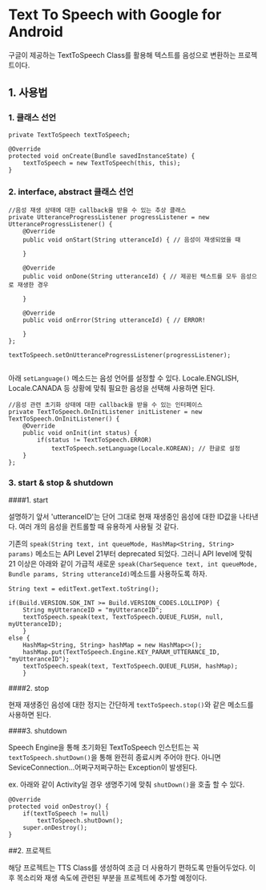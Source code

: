 # Text To Speech with Google for Android

구글이 제공하는 TextToSpeech Class를 활용해 텍스트를 음성으로 변환하는 프로젝트이다.


## 1. 사용법

### 1. 클래스 선언

```
private TextToSpeech textToSpeech;

@Override
protected void onCreate(Bundle savedInstanceState) {
	textToSpeech = new TextToSpeech(this, this);
}
```

### 2. interface, abstract 클래스 선언

```
//음성 재생 상태에 대한 callback을 받을 수 있는 추상 클래스
private UtteranceProgressListener progressListener = new UtteranceProgressListener() {
	@Override
	public void onStart(String utteranceId) { // 음성이 재생되었을 때
            
	}

	@Override
	public void onDone(String utteranceId) { // 제공된 텍스트를 모두 음성으로 재생한 경우

	}

	@Override
	public void onError(String utteranceId) { // ERROR!

	}
};

textToSpeech.setOnUtteranceProgressListener(progressListener);
    
```

아래 `setLanguage()` 메소드는 음성 언어를 설정할 수 있다. Locale.ENGLISH, Locale.CANADA 등 상황에 맞춰 필요한 음성을 선택해 사용하면 된다.


```
//음성 관련 초기화 상태에 대한 callback을 받을 수 있는 인터페이스
private TextToSpeech.OnInitListener initListener = new TextToSpeech.OnInitListener() {
	@Override
	public void onInit(int status) {
		if(status != TextToSpeech.ERROR)
			textToSpeech.setLanguage(Locale.KOREAN); // 한글로 설정
	}
};
```

### 3. start & stop & shutdown

####1. start


설명하기 앞서 'utteranceID'는 단어 그대로 현재 재생중인 음성에 대한 ID값을 나타낸다.
여러 개의 음성을 컨트롤할 때 유용하게 사용될 것 같다.

기존의 `speak(String text, int queueMode, HashMap<String, String> params)` 메소드는 API Level 21부터 deprecated 되었다. 그러니 API level에 맞춰 21 이상은 아래와 같이 가급적 새로운  `speak(CharSequence text, int queueMode, Bundle params, String utteranceId)`메소드를 사용하도록 하자.

```
String text = editText.getText.toString();

if(Build.VERSION.SDK_INT >= Build.VERSION_CODES.LOLLIPOP) {
	String myUtteranceID = "myUtteranceID";
	textToSpeech.speak(text, TextToSpeech.QUEUE_FLUSH, null, myUtteranceID);
	}
else {
	HashMap<String, String> hashMap = new HashMap<>();
	hashMap.put(TextToSpeech.Engine.KEY_PARAM_UTTERANCE_ID, "myUtteranceID");
	textToSpeech.speak(text, TextToSpeech.QUEUE_FLUSH, hashMap);
	}
```

####2. stop


현재 재생중인 음성에 대한 정지는 간단하게 `textToSpeech.stop()`와 같은 메소드를 사용하면 된다.

####3. shutdown

Speech Engine을 통해 초기화된 TextToSpeech 인스턴트는 꼭 `textToSpeech.shutDown()`을 통해 완전히 종료시켜 주어야 한다. 아니면 SeviceConnection...어쩌구저쩌구하는 Exception이 발생된다.

ex. 아래와 같이 Activity일 경우 생명주기에 맞춰 `shutDown()`을 호출 할 수 있다.

```
@Override
protected void onDestroy() {
	if(textToSpeech != null)
		textToSpeech.shutDown();
	super.onDestroy();
}
```

##2. 프로젝트

해당 프로젝트는 TTS Class를 생성하여 조금 더 사용하기 편하도록 만들어두었다.
이 후 목소리와 재생 속도에 관련된 부분을 프로젝트에 추가할 예정이다.


